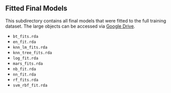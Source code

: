 ## Fitted Final Models

This subdirectory contains all final models that were fitted to the full training dataset. The large objects can be accessed via [Google Drive](https://drive.google.com/drive/folders/1u8n32uvsgk1MbWuc_N_dgInZDa2Sj92B?usp=sharing).

- `bt_fits.rda`
- `en_fit.rda`
- `knn_lm_fits.rda`
- `knn_tree_fits.rda`
- `log_fit.rda`
- `mars_fits.rda`
- `nb_fit.rda`
- `nn_fit.rda`
- `rf_fits.rda`
- `svm_rbf_fit.rda`
